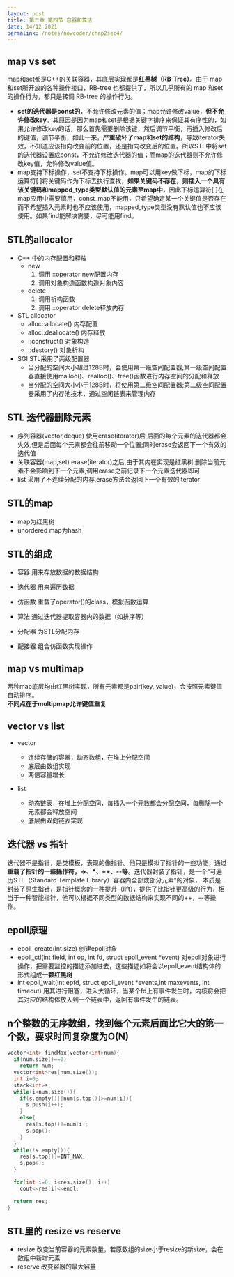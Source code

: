 ```yaml
---
layout: post
title: 第二章 第四节 容器和算法
date: 14/12 2021
permalink: /notes/nowcoder/chap2sec4/
---
```

## map vs set

map和set都是C++的关联容器，其底层实现都是**红黑树（RB-Tree）**。由于 map 和set所开放的各种操作接口，RB-tree 也都提供了，所以几乎所有的 map 和set的操作行为，都只是转调 RB-tree 的操作行为。

- **set的迭代器是const的**，不允许修改元素的值；map允许修改value，**但不允许修改key**。其原因是因为map和set是根据关键字排序来保证其有序性的，如果允许修改key的话，那么首先需要删除该键，然后调节平衡，再插入修改后的键值，调节平衡，如此一来，**严重破坏了map和set的结构**，导致iterator失效，不知道应该指向改变前的位置，还是指向改变后的位置。所以STL中将set的迭代器设置成const，不允许修改迭代器的值；而map的迭代器则不允许修改key值，允许修改value值。
- map支持下标操作，set不支持下标操作。map可以用key做下标，map的下标运算符[ ]将关键码作为下标去执行查找，**如果关键码不存在，则插入一个具有该关键码和mapped_type类型默认值的元素至map中**，因此下标运算符[ ]在map应用中需要慎用，const_map不能用，只希望确定某一个关键值是否存在而不希望插入元素时也不应该使用，mapped_type类型没有默认值也不应该使用。如果find能解决需要，尽可能用find。

## STL的allocator

- C++ 中的内存配置和释放
  - new
    1. 调用 ::operator new配置内存
    2. 调用对象构造函数构造对象内容
  - delete
    1. 调用析构函数
    2. 调用 ::operator delete释放内存
- STL allocator
  - alloc::allocate() 内存配置
  - alloc::deallocate() 内存释放
  - ::construct() 对象构造
  - ::destory() 对象析构
- SGI STL采用了两级配置器
  - 当分配的空间大小超过128B时，会使用第一级空间配置器;第一级空间配置器直接使用malloc()、realloc()、free()函数进行内存空间的分配和释放
  - 当分配的空间大小小于128B时，将使用第二级空间配置器;第二级空间配置器采用了内存池技术，通过空闲链表来管理内存

## STL 迭代器删除元素

- 序列容器(vector,deque)
  使用erase(iterator)后,后面的每个元素的迭代器都会失效,但是后面每个元素都会往前移动一个位置;同时erase会返回下一个有效的迭代值
- 关联容器(map,set)
  erase(iterator)之后,由于其内在实现是红黑树,删除当前元素不会影响到下一个元素,调用erase之前记录下一个元素迭代器即可
- list
  采用了不连续分配的内存,erase方法会返回下一个有效的iterator

## STL的map

- map为红黑树
- unordered map为hash

## STL的组成

- 容器
  用来存放数据的数据结构

- 迭代器
  用来遍历数据

- 仿函数
  重载了operator()的class，模拟函数运算

- 算法
  通过迭代器提取容器内的数据（如排序等）

- 分配器
  为STL分配内存

- 配接器
  组合仿函数实现操作

## map vs multimap

两种map底层均由红黑树实现，所有元素都是pair(key, value)，会按照元素键值自动排序。  
**不同点在于multipmap允许键值重复**

## vector vs list

- vector
  - 连续存储的容器，动态数组，在堆上分配空间
  - 底层由数组实现
  - 两倍容量增长

- list
  - 动态链表，在堆上分配空间，每插入一个元数都会分配空间，每删除一个元素都会释放空间
  - 底层由双向链表实现
  
## 迭代器 vs 指针

迭代器不是指针，是类模板，表现的像指针。他只是模拟了指针的一些功能，通过**重载了指针的一些操作符，->、*、++、--等**。迭代器封装了指针，是一个“可遍历STL（Standard Template Library）容器内全部或部分元素”的对象， 本质是封装了原生指针，是指针概念的一种提升（lift），提供了比指针更高级的行为，相当于一种智能指针，他可以根据不同类型的数据结构来实现不同的++，--等操作。

## epoll原理

- epoll_create(int size)
  创建epoll对象
- epoll_ctl(int field, int op, int fd, struct epoll_event *event)
  对epoll对象进行操作，把需要监控的描述添加进去，这些描述如将会以epoll_event结构体的形式组成**一颗红黑树**
- int epoll_wait(int epfd, struct epoll_event *events,int maxevents, int timeout)
  用其进行阻塞，进入大循环，当某个fd上有事件发生时，内核将会把其对应的结构体放入到一个链表中，返回有事件发生的链表。

## n个整数的无序数组，找到每个元素后面比它大的第一个数，要求时间复杂度为O(N)

```cpp
vector<int> findMax(vector<int>num){
  if(num.size()==0)
    return num;
  vector<int>res(num.size());
  int i=0;
  stack<int>s;
  while(i<num.size()){
    if(s.empty()||num[s.top()]>=num[i]){
      s.push(i++);
    }
    else{
      res[s.top()]=num[i];
      s.pop();
    }
  }
  while(!s.empty()){
    res[s.top()]=INT_MAX;
    s.pop();
  }

  for(int i=0; i<res.size(); i++)
    cout<<res[i]<<endl;

  return res;
}
```

## STL里的 resize vs reserve

- resize
  改变当前容器的元素数量，若原数组的size小于resize的新size，会在数组中新增元素
- reserve
  改变容器的最大容量
